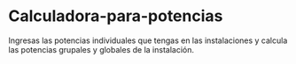 # Calculadora-para-potencias
Ingresas las potencias individuales que tengas en las instalaciones y calcula las potencias grupales y globales de la instalación.
